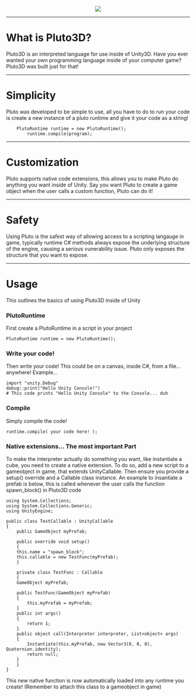<p align="center">
  <img src=https://i.imgur.com/jccT97C.png>
</p>

***
# What is Pluto3D?
Pluto3D is an interpreted language for use inside of Unity3D. Have you ever wanted your own programming language inside of your computer game? Pluto3D was built just for that!

***

# Simplicity
Pluto was developed to be simple to use, all you have to do to run your code is create a new instance of a pluto runtime and give it your code as a string!

	    PlutoRuntime runtime = new PlutoRuntime();
            runtime.compile(program);

***

# Customization
Pluto supports native code extensions, this allows you to make Pluto do anything you want inside of Unity. Say you want Pluto to create a game object when the user calls a custom function, Pluto can do it!

***

# Safety
Using Pluto is the safest way of allowing access to a scripting langauge in game, typically runtime C# methods always expose the underlying structure of the engine, causing a serious vunerability issue. Pluto only exposes the structure that you want to expose.

***

# Usage
This outlines the basics of using Pluto3D inside of Unity

### PlutoRuntime
First create a PlutoRuntime in a script in your project

	PlutoRuntime runtime = new PlutoRuntime();

### Write your code!
Then write your code! This could be on a canvas, inside C#, from a file... anywhere! Example...

	import "unity.Debug"
	debug::print("Hello Unity Console!")
	# This code prints "Hello Unity Console" to the Console... duh

### Compile
Simply compile the code!

	runtime.compile( your code here! );

### Native extensions... The most important Part
To make the interpreter actually do something you want, like instantiate a cube, you need to create a native extension. To do so, add a new script to a gameobject in game, that extends UnityCallable. Then ensure you provide a setup() override and a Callable class instance. An example to insantiate a prefab is below, this is called whenever the user calls the function spawn_block() in Pluto3D code

	using System.Collections;
	using System.Collections.Generic;
	using UnityEngine;

	public class TestCallable : UnityCallable
	{
	    public GameObject myPrefab;

	    public override void setup()
	    {
		this.name = "spawn_block";
		this.callable = new TestFunc(myPrefab);
	    }

	    private class TestFunc : Callable
	    {
		GameObject myPrefab;

		public TestFunc(GameObject myPrefab)
		{
		    this.myPrefab = myPrefab;
		}
		public int args()
		{
		    return 1;
		}
		public object call(Interpreter interpreter, List<object> args)
		{
		    Instantiate(this.myPrefab, new Vector3(0, 0, 0), Quaternion.identity);
		    return null;
		}
	    }
	}

This new native function is now automatically loaded into any runtime you create! (Remember to attach this class to a gameobject in game)
